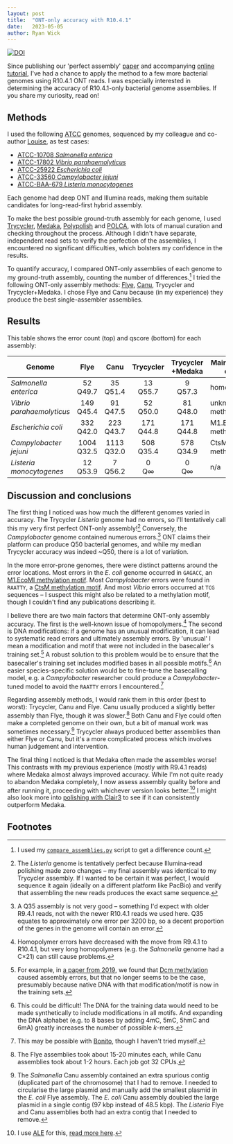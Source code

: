 ```yaml
---
layout: post
title:  "ONT-only accuracy with R10.4.1"
date:   2023-05-05
author: Ryan Wick
---
```


[![DOI](https://zenodo.org/badge/DOI/10.5281/zenodo.7898220.svg)](https://doi.org/10.5281/zenodo.7898220)


Since publishing our 'perfect assembly' [paper](https://doi.org/10.1371/journal.pcbi.1010905) and accompanying [online tutorial](https://github.com/rrwick/Perfect-bacterial-genome-tutorial/wiki), I've had a chance to apply the method to a few more bacterial genomes using R10.4.1 ONT reads. I was especially interested in determining the accuracy of R10.4.1-only bacterial genome assemblies. If you share my curiosity, read on!



## Methods

I used the following [ATCC](https://www.atcc.org/) genomes, sequenced by my colleague and co-author [Louise](https://twitter.com/JuddLmj), as test cases:
* [ATCC-10708 _Salmonella enterica_](https://www.atcc.org/products/10708)
* [ATCC-17802 _Vibrio parahaemolyticus_](https://www.atcc.org/products/17802)
* [ATCC-25922 _Escherichia coli_](https://www.atcc.org/products/25922)
* [ATCC-33560 _Campylobacter jejuni_](https://www.atcc.org/products/33560)
* [ATCC-BAA-679 _Listeria monocytogenes_](https://www.atcc.org/products/baa-679)

Each genome had deep ONT and Illumina reads, making them suitable candidates for long-read-first hybrid assembly.

To make the best possible ground-truth assembly for each genome, I used [Trycycler](https://github.com/rrwick/Trycycler/wiki), [Medaka](https://github.com/nanoporetech/medaka), [Polypolish](https://github.com/rrwick/Polypolish) and [POLCA](https://github.com/alekseyzimin/masurca), with lots of manual curation and checking throughout the process. Although I didn't have separate, independent read sets to verify the perfection of the assemblies, I encountered no significant difficulties, which bolsters my confidence in the results.

To quantify accuracy, I compared ONT-only assemblies of each genome to my ground-truth assembly, counting the number of differences.[^1] I tried the following ONT-only assembly methods: [Flye](https://github.com/fenderglass/Flye), [Canu](https://github.com/marbl/canu), Trycycler and Trycycler+Medaka. I chose Flye and Canu because (in my experience) they produce the best single-assembler assemblies.



## Results

This table shows the error count (top) and qscore (bottom) for each assembly:

| Genome                    | Flye          | Canu          | Trycycler    | Trycycler<br>+Medaka | Main cause of errors |
|---------------------------|:-------------:|:-------------:|:------------:|:--------------------:|----------------------|
| _Salmonella enterica_     | 52<br>Q49.7   | 35<br>Q51.4   | 13<br>Q55.7  | 9<br>Q57.3           | homopolymers         |
| _Vibrio parahaemolyticus_ | 149<br>Q45.4  | 91<br>Q47.5   | 52<br>Q50.0  | 81<br>Q48.0          | unknown methylation? |
| _Escherichia coli_        | 332<br>Q42.0  | 223<br>Q43.7  | 171<br>Q44.8 | 171<br>Q44.8         | M1.EcoMI methylation |
| _Campylobacter jejuni_    | 1004<br>Q32.5 | 1113<br>Q32.0 | 508<br>Q35.4 | 578<br>Q34.9         | CtsM methylation     |
| _Listeria monocytogenes_  | 12<br>Q53.9   | 7<br>Q56.2    | 0<br>Q∞      | 0<br>Q∞              | n/a                  |



## Discussion and conclusions

The first thing I noticed was how much the different genomes varied in accuracy. The Trycycler _Listeria_ genome had no errors, so I'll tentatively call this my very first perfect ONT-only assembly![^2] Conversely, the _Campylobacter_ genome contained numerous errors.[^3] ONT claims their platform can produce Q50 bacterial genomes, and while my median Trycycler accuracy was indeed ~Q50, there is a lot of variation.

In the more error-prone genomes, there were distinct patterns around the error locations. Most errors in the _E. coli_ genome occurred in `GAGACC`, an [M1.EcoMI methylation motif](https://doi.org/10.1128/mBio.01602-15). Most _Campylobacter_ errors were found in `RAATTY`, a [CtsM methylation motif](https://doi.org/10.1073%2Fpnas.1703331114). And most _Vibrio_ errors occurred at `TCG` sequences – I suspect this might also be related to a methylation motif, though I couldn't find any publications describing it.

I believe there are two main factors that determine ONT-only assembly accuracy. The first is the well-known issue of homopolymers.[^4] The second is DNA modifications: if a genome has an unusual modification, it can lead to systematic read errors and ultimately assembly errors. By 'unusual' I mean a modification and motif that were not included in the basecaller's training set.[^5] A robust solution to this problem would be to ensure that the basecaller's training set includes modified bases in all possible motifs.[^6] An easier species-specific solution would be to fine-tune the basecalling model, e.g. a _Campylobacter_ researcher could produce a _Campylobacter_-tuned model to avoid the `RAATTY` errors I encountered.[^7]

Regarding assembly methods, I would rank them in this order (best to worst): Trycycler, Canu and Flye. Canu usually produced a slightly better assembly than Flye, though it was slower.[^8] Both Canu and Flye could often make a completed genome on their own, but a bit of manual work was sometimes necessary.[^9] Trycycler always produced better assemblies than either Flye or Canu, but it's a more complicated process which involves human judgement and intervention.

The final thing I noticed is that Medaka often made the assembles worse! This contrasts with my previous experience (mostly with R9.4.1 reads) where Medaka almost always improved accuracy. While I'm not quite ready to abandon Medaka completely, I now assess assembly quality before and after running it, proceeding with whichever version looks better.[^10] I might also look more into [polishing with Clair3](https://github.com/rrwick/Perfect-bacterial-genome-tutorial/wiki/Polishing-with-Clair3) to see if it can consistently outperform Medaka.



## Footnotes

[^1]: I used my [`compare_assemblies.py`](https://github.com/rrwick/Perfect-bacterial-genome-tutorial/wiki/Comparing-assemblies) script to get a difference count.

[^2]: The _Listeria_ genome is tentatively perfect because Illumina-read polishing made zero changes – my final assembly was identical to my Trycycler assembly. If I wanted to be certain it was perfect, I would sequence it again (ideally on a different platform like PacBio) and verify that assembling the new reads produces the exact same sequence.

[^3]: A Q35 assembly is not very good – something I'd expect with older R9.4.1 reads, not with the newer R10.4.1 reads we used here. Q35 equates to approximately one error per 3200 bp, so a decent proportion of the genes in the genome will contain an error. 

[^4]: Homopolymer errors have decreased with the move from R9.4.1 to R10.4.1, but very long homopolymers (e.g. the _Salmonella_ genome had a C×21) can still cause problems.

[^5]: For example, in [a paper from 2019](https://doi.org/10.1186/s13059-019-1727-y), we found that [Dcm methylation](https://doi.org/10.1128%2Fecosalplus.ESP-0003-2013) caused assembly errors, but that no longer seems to be the case, presumably because native DNA with that modification/motif is now in the training sets.

[^6]: This could be difficult! The DNA for the training data would need to be made synthetically to include modifications in all motifs. And expanding the DNA alphabet (e.g. to 8 bases by adding 4mC, 5mC, 5hmC and 6mA) greatly increases the number of possible _k_-mers.

[^7]: This may be possible with [Bonito](https://github.com/nanoporetech/bonito), though I haven't tried myself.

[^8]: The Flye assemblies took about 15-20 minutes each, while Canu assemblies took about 1-2 hours. Each job got 32 CPUs.

[^9]: The _Salmonella_ Canu assembly contained an extra spurious contig (duplicated part of the chromosome) that I had to remove. I needed to circularise the large plasmid and manually add the smallest plasmid in the _E. coli_ Flye assembly. The _E. coli_ Canu assembly doubled the large plasmid in a single contig (97 kbp instead of 48.5 kbp). The _Listeria_ Flye and Canu assemblies both had an extra contig that I needed to remove.

[^10]: I use [ALE](https://github.com/sc932/ALE) for this, [read more here](https://github.com/rrwick/Perfect-bacterial-genome-tutorial/wiki/Assessing-quality-without-a-reference).
